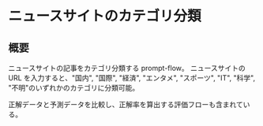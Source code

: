 # ニュースサイトのカテゴリ分類

## 概要

ニュースサイトの記事をカテゴリ分類する prompt-flow。
ニュースサイトの URL を入力すると、"国内", "国際", "経済", "エンタメ", "スポーツ", "IT", "科学", "不明"のいずれかのカテゴリに分類可能。

正解データと予測データを比較し、正解率を算出する評価フローも含まれている。
